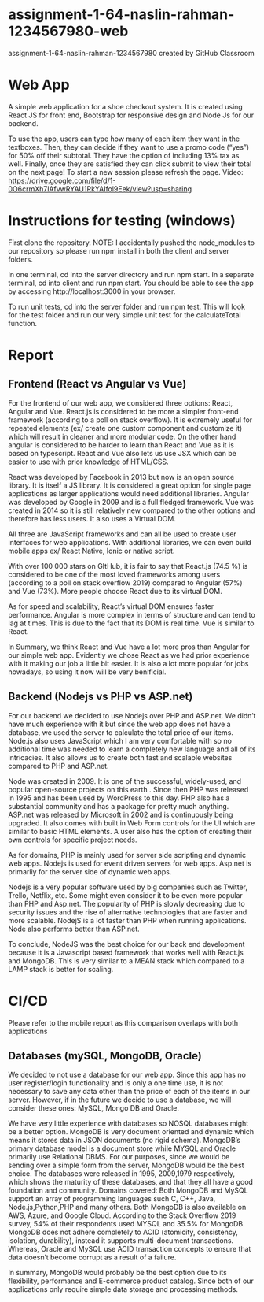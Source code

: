 # assignment-1-64-naslin-rahman-1234567980-web
assignment-1-64-naslin-rahman-1234567980 created by GitHub Classroom

# Web App
A simple web application for a shoe checkout system. It is created using React JS for front end, Bootstrap for responsive design and Node Js for our backend. 

To use the app, users can type how many of each item they want in the textboxes. Then, they can decide if they want to use a promo code (“yes”) for 50% off their subtotal. They have the option of including 13% tax as well. Finally, once they are satisfied they can click submit to view their total on the next page! To start a new session please refresh the page.
Video: https://drive.google.com/file/d/1-0O6crmXh7lAfvwRYAU1RkYAIfol9Eek/view?usp=sharing
# Instructions for testing (windows)
First clone the repository. NOTE: I accidentally pushed the node_modules to our repository so please run npm install in both the client and server folders.

In one terminal, cd into the server directory and run npm start. In a separate terminal, cd into client and run npm start. You should be able to see the app by accessing http://localhost:3000 in your browser.

To run unit tests, cd into the server folder and run npm test. This will look for the test folder and run our very simple unit test for the calculateTotal function.

# Report
## Frontend (React vs Angular vs Vue)
For the frontend of our web app, we considered three options: React, Angular and Vue. React.js is considered to be more a simpler front-end framework (according to a poll on stack overflow). It is extremely useful for repeated elements (ex/ create one custom component and customize it) which will result in cleaner and more modular code. On the other hand angular is considered to be harder to learn than React and Vue as it is based on typescript. React and Vue also lets us use JSX which can be easier to use with prior knowledge of HTML/CSS.

React was developed by Facebook in 2013 but now is an open source library. It is itself a JS library. It is considered a great option for single page applications as larger applications would need additional libraries. Angular was developed by Google in 2009 and is a full fledged framework. Vue was created in 2014 so it is still relatively new compared to the other options and therefore has less users. It also uses a Virtual DOM.

All three are JavaScript frameworks and can all be used to create user interfaces for web applications. With additional libraries, we can even build mobile apps ex/ React Native, Ionic or native script.

With over 100 000 stars on GItHub, it is fair to say that React.js (74.5 %) is considered to be one of the most loved frameworks among users (according to a poll on stack overflow  2019) compared to Angular (57%) and Vue (73%). More people choose React due to its virtual DOM.

As for speed and scalability, React’s virtual DOM ensures faster performance. Angular is more complex in terms of structure and can tend to lag at times. This is due to the fact that its DOM is real time. Vue is similar to React.

In Summary, we think React and Vue have a lot more pros than Angular for our simple web app. Evidently we chose React as we had prior experience with it making our job a little bit easier. It is also a lot more popular for jobs nowadays, so using it now will be very benificial.

## Backend (Nodejs vs PHP vs ASP.net)
For our backend we decided to use Nodejs over PHP and ASP.net. We didn’t have much experience with it but since the web app does not have a database, we used the server to calculate the total price of our items. Node.js also uses JavaScript which I am very comfortable with so no additional time was needed to learn a completely new language and all of its intricacies. It also allows us to create both fast and scalable websites compared to PHP and ASP.net.

Node was created in 2009. It is one of the successful, widely-used, and popular open-source projects on this earth . Since then PHP was released in 1995 and has been used by WordPress to this day. PHP also has a substantial community and has a package for pretty much anything. ASP.net was released by Microsoft in 2002 and is continuously being upgraded. It also comes with built in Web Form controls for the UI which are similar to basic HTML elements. A user also has the option of creating their own controls for specific project needs.

As for domains, PHP is mainly used for server side scripting and dynamic web apps. Nodejs is used for event driven servers for web apps. Asp.net is primarliy for the server side of dynamic web apps.

Nodejs is a very popular software used by big companies such as Twitter, Trello, Netflix, etc. Some might even consider it to be even more popular than PHP and Asp.net. The popularity of PHP is slowly decreasing due to security issues and the rise of alternative technologies that are faster and more scalable.
NodejS is a lot faster than PHP when running applications. Node also performs better than ASP.net. 

To conclude, NodeJS was the best choice for our back end development because it is a Javascript based framework that works well with React.js and MongoDB. This is very similar to a MEAN stack which compared to a LAMP stack is better for scaling.

# CI/CD
Please refer to the mobile report as this comparison overlaps with both applications
## Databases (mySQL, MongoDB, Oracle)
We decided to not use a database for our web app. Since this app has no user register/login functionality and is only a one time use, it is not necessary to save any data other than the price of each of the items in our server.
However, if in the future we decide to use a database, we will consider these ones: MySQL, Mongo DB and Oracle.

We have very little experience with databases so NOSQL databases might be a better option. MongoDB is very document oriented and dynamic which means it stores data in JSON documents (no rigid schema).  MongoDB’s primary database model is a document store while MYSQL and Oracle primarily use Relational DBMS. For our purposes, since we would be sending over a simple form from the server, MongoDB would be the best choice.
The databases were released in 1995, 2009,1979 respectively, which shows the maturity of these databases, and that they all have a good foundation and community.
Domains covered: Both MongoDB and MySQL support an array of programming languages such C, C++, Java, Node.js,Python,PHP and many others. Both MongoDB is also available on AWS, Azure, and Google Cloud.
According to the Stack Overflow 2019 survey, 54% of their respondents used MYSQL and 35.5% for MongoDB.
MongoDB does not adhere completely to ACID (atomicity, consistency, isolation, durability), instead it supports multi-document transactions. Whereas, Oracle and MySQL use ACID transaction concepts to ensure that data doesn’t become corrupt as a result of a failure.

In summary, MongoDB would probably be the best option due to its flexibility, performance and E-commerce product catalog. Since both of our applications only require simple data storage and processing methods.



